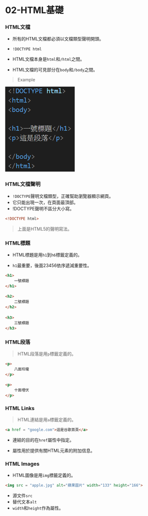 # 02-HTML基礎

### HTML文檔

* 所有的HTML文檔都必須以文檔類型聲明開頭。

* `!DOCTYPE html`

* HTML文檔本身是`html`和`/html`之間。

* HTML文檔的可見部分在`body`和`/body`之間。

> Example

![](images/004.png)

### HTML文檔聲明

* `!DOCTYPE`聲明文檔類型，正確幫助瀏覽器顯示網頁。
* 它只能出現一次，在頁面最頂部。
* !DOCTYPE聲明不區分大小寫。

```html
<!DOCTYPE html>
```

> 上面是HTML5的聲明寫法。

### HTML標題

* HTML標題是用`h1`到`h6`標籤定義的。

* `h1`最重要，後面23456依序遞減重要性。

```html
<h1>
    一號標題
</h1>

<h2>
    二號標題
</h2>

<h3>
    三號標題
</h3>
```

###   HTML段落

> HTML段落是用`p`標籤定義的。

```html
<p>
    八面玲瓏
</p>

<p>
    十面埋伏
</p>
```

### HTML Links

> HTML連結是用`a`標籤定義的。

```html
<a href = "google.com">這是谷歌首頁</a>
```

* 連結的目的在`href`屬性中指定。

* 屬性用於提供有關HTML元素的附加信息。

### HTML Images

* HTML圖像是用`img`標籤定義的。

```html
<img src = "apple.jpg" alt="蘋果圖片" width="133" height="166">
```

* 源文件`src`
* 替代文本`alt`
* `width`和`height`作為屬性。

